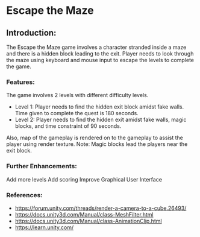 # Escape the Maze

## Introduction:
The Escape the Maze game involves a character stranded inside a maze and there is a hidden block leading to the exit. Player needs to look through the maze using keyboard and mouse input to escape the levels to complete the game.

### Features:
The game involves 2 levels with different difficulty levels.
- Level 1: Player needs to find the hidden exit block amidst fake walls. Time given to complete the quest is 180 seconds.
- Level 2: Player needs to find the hidden exit amidst fake walls, magic blocks, and time constraint of 90 seconds.

Also, map of the gameplay is rendered on to the gameplay to assist the player using render texture.
Note: Magic blocks lead the players near the exit block.

### Further Enhancements:

Add more levels Add scoring Improve Graphical User Interface

### References:

- https://forum.unity.com/threads/render-a-camera-to-a-cube.26493/
- https://docs.unity3d.com/Manual/class-MeshFilter.html
- https://docs.unity3d.com/Manual/class-AnimationClip.html
- https://learn.unity.com/
